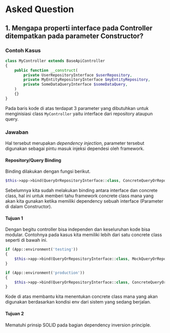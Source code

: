 # Asked Question

## 1. Mengapa properti interface pada Controller ditempatkan pada parameter Constructor?

### Contoh Kasus
```php
class MyController extends BaseApiController
{
    public function __construct(
        private UserRepositoryInterface $userRepository,
        private MyEntityRepositoryInterface $myEntityRepository,
        private SomeDataQueryInterface $someDataQuery,
    )
    {}
}
```

Pada baris kode di atas terdapat 3 parameter yang dibutuhkan untuk menginisiasi class `MyController` yaitu interface dari repository ataupun query.

### Jawaban

Hal tersebut merupakan *dependency injection*, parameter tersebut digunakan sebagai pintu masuk injeksi dependesi oleh framework.

#### Repository/Query Binding

Binding dilakukan dengan fungsi berikut.

```php
$this->app->bind(QueryOrRepositoryInterface::class, ConcreteQueryOrRepository::class);
```

Sebelumnya kita sudah melakukan binding antara interface dan concrete class, hal ini untuk memberi tahu framework concrete class mana yang akan kita gunakan ketika memiliki dependency sebuah interface (Parameter di dalam Constructor).

#### Tujuan 1

Dengan begitu controller bisa independen dan keseluruhan kode bisa modular. Contohnya pada kasus kita memiliki lebih dari satu concrete class seperti di bawah ini.

```php
if (App::environment('testing'))
{
    $this->app->bind(QueryOrRepositoryInterface::class, MockQueryOrRepository::class);
}

if (App::environment('production'))
{
    $this->app->bind(QueryOrRepositoryInterface::class, ConcreteQueryOrRepository::class);
}
```

Kode di atas membantu kita menentukan concrete class mana yang akan digunakan berdasarkan kondisi env dari sistem yang sedang berjalan.

#### Tujuan 2

Mematuhi prinsip SOLID pada bagian dependency inversion principle.